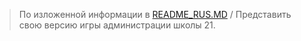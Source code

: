 > По изложенной информации в [README_RUS.MD](https://github.com/Oleksey12/Lab3/blob/main/README_RUS.md) /
> Представить свою версию игры администрации школы 21.
